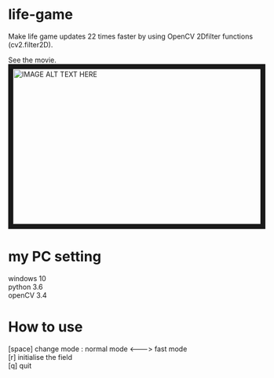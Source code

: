 # life-game
Make life game updates 22 times faster by using OpenCV 2Dfilter functions (cv2.filter2D).

See the movie.  
<a href="https://www.youtube.com/embed/eEbGeviwPHg"
target="_blank"><img src="https://user-images.githubusercontent.com/48794147/54753896-87f51e80-4c25-11e9-8fc6-a859acf7d6c3.jpg" 
alt="IMAGE ALT TEXT HERE" width="560" height="315" border="10" /></a>

# my PC setting
windows 10  
python 3.6  
openCV 3.4  

# How to use
[space] change mode : normal mode <---> fast mode  
[r] initialise the field  
[q] quit


